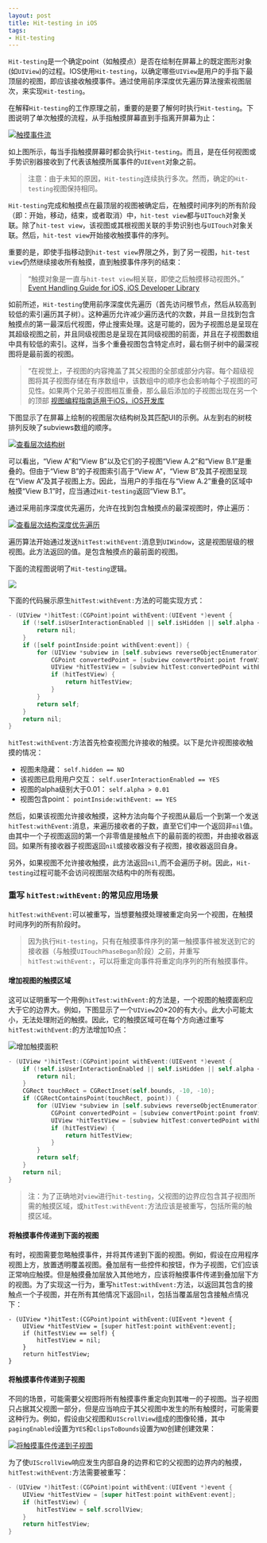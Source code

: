 ```yaml
---
layout: post
title: Hit-testing in iOS
tags: 
- Hit-testing
---
```


`Hit-testing`是一个确定point（如触摸点）是否在绘制在屏幕上的既定图形对象(如`UIView`)的过程。IOS使用`Hit-testing`，以确定哪些`UIView`是用户的手指下最顶层的视图，即应该接收触摸事件。通过使用前序深度优先遍历算法搜索视图层次，来实现`Hit-testing`。

在解释`Hit-testing`的工作原理之前，重要的是要了解何时执行`Hit-testing`。下图说明了单次触摸的流程，从手指触摸屏幕直到手指离开屏幕为止：

[![触摸事件流](http://smnh.me/images/hit-test-touch-event-flow.png)](http://smnh.me/images/hit-test-touch-event-flow.png)

如上图所示，每当手指触摸屏幕时都会执行`Hit-testing`。而且，是在任何视图或手势识别器接收到了代表该触摸所属事件的`UIEvent`对象之前。

> 注意：由于未知的原因，`Hit-testing`连续执行多次。然而，确定的`Hit-testing`视图保持相同。

`Hit-testing`完成和触摸点在最顶层的视图被确定后，在触摸时间序列的所有阶段（即：开始，移动，结束，或者取消）中，`hit-test view`都与`UITouch`对象关联。除了`hit-test view`，该视图或其根视图关联的手势识别也与`UITouch`对象关联。然后，`hit-test view`开始接收触摸事件的序列。

重要的是，即使手指移动到`hit-test view`界限之外，到了另一视图，`hit-test view`仍然继续接收所有触摸，直到触摸事件序列的结束：

> “触摸对象是一直与`hit-test view`相关联，即使之后触摸移动视图外。” 
> [Event Handling Guide for iOS, iOS Developer Library](https://developer.apple.com/library/ios/documentation/EventHandling/Conceptual/EventHandlingiPhoneOS/event_delivery_responder_chain/event_delivery_responder_chain.html#//apple_ref/doc/uid/TP40009541-CH4-SW4)

如前所述，`Hit-testing`使用前序深度优先遍历（首先访问根节点，然后从较高到较低的索引遍历其子树）。这种遍历允许减少遍历迭代的次数，并且一旦找到包含触摸点的第一最深后代视图，停止搜索处理。这是可能的，因为子视图总是呈现在其超级视图之前，并且同级视图总是呈现在其同级视图的前面，并且在子视图数组中具有较低的索引。这样，当多个重叠视图包含特定点时，最右侧子树中的最深视图将是最前面的视图。

> “在视觉上，子视图的内容掩盖了其父视图的全部或部分内容。每个超级视图将其子视图存储在有序数组中，该数组中的顺序也会影响每个子视图的可见性。如果两个兄弟子视图相互重叠，那么最后添加的子视图出现在另一个的顶部
> [视图编程指南适用于iOS，iOS开发库](https://developer.apple.com/library/ios/documentation/WindowsViews/Conceptual/ViewPG_iPhoneOS/WindowsandViews/WindowsandViews.html#//apple_ref/doc/uid/TP40009503-CH2-SW24)

下图显示了在屏幕上绘制的视图层次结构树及其匹配UI的示例。从左到右的树枝排列反映了subviews数组的顺序。

[![查看层次结构树](http://smnh.me/images/hit-test-view-hierarchy.png)](http://smnh.me/images/hit-test-view-hierarchy.png)

可以看出，“View A”和“View B”以及它们的子视图“View A.2”和“View B.1”是重叠的。但由于“View B”的子视图索引高于“View A”，“View B”及其子视图呈现在“View A”及其子视图上方。因此，当用户的手指在与“View A.2”重叠的区域中触摸“View B.1”时，应当通过`Hit-testing`返回“View B.1”。

通过采用前序深度优先遍历，允许在找到包含触摸点的最深视图时，停止遍历：

[![查看层次结构深度优先遍历](http://smnh.me/images/hit-test-depth-first-traversal.png)](http://smnh.me/images/hit-test-depth-first-traversal.png)

遍历算法开始通过发送`hitTest:withEvent:`消息到`UIWindow`，这是视图层级的根视图。此方法返回的值。是包含触摸点的最前面的视图。

下面的流程图说明了`Hit-testing`逻辑。

![](http://smnh.me/images/hit-test-flowchart.png)



下面的代码展示原生`hitTest:withEvent:`方法的可能实现方式：

```objective-c
- (UIView *)hitTest:(CGPoint)point withEvent:(UIEvent *)event {
    if (!self.isUserInteractionEnabled || self.isHidden || self.alpha <= 0.01) {
        return nil;
    }
    if ([self pointInside:point withEvent:event]) {
        for (UIView *subview in [self.subviews reverseObjectEnumerator]) {
            CGPoint convertedPoint = [subview convertPoint:point fromView:self];
            UIView *hitTestView = [subview hitTest:convertedPoint withEvent:event];
            if (hitTestView) {
                return hitTestView;
            }
        }
        return self;
    }
    return nil;
}
```



`hitTest:withEvent:`方法首先检查视图允许接收的触摸。以下是允许视图接收触摸的情况：

- 视图未隐藏：
  `self.hidden == NO`
- 该视图已启用用户交互：
  `self.userInteractionEnabled == YES`
- 视图的alpha级别大于0.01：
  `self.alpha > 0.01`
- 视图包含point：
  `pointInside:withEvent: == YES`

然后，如果该视图允许接收触摸，这种方法向每个子视图从最后一个到第一个发送`hitTest:withEvent:`消息，来遍历接收者的子数，直至它们中一个返回非`nil`值。由其中一个子视图返回的第一个非零值是接触点下的最前面的视图，并由接收器返回。如果所有接收器子视图返回`nil`或接收器没有子视图，接收器返回自身。

另外，如果视图不允许接收触摸，此方法返回`nil`,而不会遍历子树。因此，`Hit-testing`过程可能不会访问视图层次结构中的所有视图。

### 重写 `hitTest:withEvent:`的常见应用场景

`hitTest:withEvent:`可以被重写，当想要触摸处理被重定向另一个视图，在触摸时间序列的所有阶段时。

> 因为执行`Hit-testing`，只有在触摸事件序列的第一触摸事件被发送到它的接收器（与触摸`UITouchPhaseBegan`阶段）之前，并重写`hitTest:withEvent:`，可以将重定向事件将重定向序列的所有触摸事件。

#### 增加视图的触摸区域

这可以证明重写一个用例`hitTest:withEvent:`的方法是，一个视图的触摸面积应大于它的边界大。例如，下图显示了一个`UIView`20×20的有大小。此大小可能太小，无法处理附近的触摸。因此，它的触摸区域可在每个方向通过重写`hitTest:withEvent:`的方法增加10点：

![增加触摸面积](http://smnh.me/images/hit-test-increase-touch-area.png)

```objective-c
- (UIView *)hitTest:(CGPoint)point withEvent:(UIEvent *)event {
    if (!self.isUserInteractionEnabled || self.isHidden || self.alpha <= 0.01) {
        return nil;
    }
    CGRect touchRect = CGRectInset(self.bounds, -10, -10);
    if (CGRectContainsPoint(touchRect, point)) {
        for (UIView *subview in [self.subviews reverseObjectEnumerator]) {
            CGPoint convertedPoint = [subview convertPoint:point fromView:self];
            UIView *hitTestView = [subview hitTest:convertedPoint withEvent:event];
            if (hitTestView) {
                return hitTestView;
            }
        }
        return self;
    }
    return nil;
}
```



> 注：为了正确地对`view`进行`hit-testing`，父视图的边界应包含其子视图所需的触摸区域，或`hitTest:withEvent:`方法应该是被重写，包括所需的触摸区域。

#### 将触摸事件传递到下面的视图

有时，视图需要忽略触摸事件，并将其传递到下面的视图。例如，假设在应用程序视图上方，放置透明覆盖视图。叠加层有一些控件和按钮，作为子视图，它们应该正常响应触摸。但是触摸叠加层放入其他地方，应该将触摸事件传递到叠加层下方的视图。为了实现这一行为，重写`hitTest:withEvent:`方法，以返回其包含的接触点一个子视图，并在所有其他情况下返回`nil`，包括当覆盖层包含接触点情况下：

```ob
- (UIView *)hitTest:(CGPoint)point withEvent:(UIEvent *)event {
    UIView *hitTestView = [super hitTest:point withEvent:event];
    if (hitTestView == self) {
        hitTestView = nil;
    }
    return hitTestView;
}

```



#### 将触摸事件传递到子视图

不同的场景，可能需要父视图将所有触摸事件重定向到其唯一的子视图。当子视图只占据其父视图一部分，但是应当响应于其父视图中发生的所有触摸时，可能需要这种行为。例如，假设由父视图和`UIScrollView`组成的图像轮播，其中`pagingEnabled`设置为`YES`和`clipsToBounds`设置为`NO`创建创建效果：

[![将触摸事件传递到子视图](http://smnh.me/images/hit-test-pass-touches-to-subviews.png)](http://smnh.me/images/hit-test-pass-touches-to-subviews.png)

为了使`UIScrollView`响应发生内部自身的边界和它的父视图的边界内的触摸，`hitTest:withEvent:`方法需要被重写：

```objective-c
- (UIView *)hitTest:(CGPoint)point withEvent:(UIEvent *)event {
    UIView *hitTestView = [super hitTest:point withEvent:event];
    if (hitTestView) {
        hitTestView = self.scrollView;
    }
    return hitTestView;
}
```

